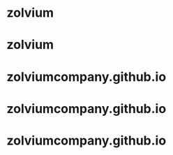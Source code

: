 # zolvium
# zolvium
# zolviumcompany.github.io
# zolviumcompany.github.io
# zolviumcompany.github.io
